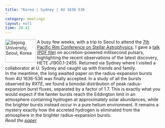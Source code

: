 ```yaml
---
title: "Korea | Sydney | 4U 1636-536"
category: meetings
layout: null
time: 20:42
---
```

<!-- header generated from blosxom format post; make_header.pl 23.1.2022 -->
<p>
<!-- created by convert.pl on Tue Jan 31 00:18:17 EST 2012 -->
<!-- converted from ../2005/11/korea-sydney-4u-1636-536.html -->
<!-- Post timestamp Tuesday, November 15, 2005 6:42 AM -->
<!-- touch -t 200511150642 -->
<!-- Labels: 2005, meetings, papers, thermonuclear bursts -->
      <a href="http://www.flickr.com/photos/94165679@N00/63067002/" title="Photo Sharing"><img src="http://static.flickr.com/26/63067002_7e4bfb6ebf_t.jpg" width="100" height="75" alt="Sejong University, Seoul, Korea" align="left"></a>A busy few weeks, with a trip to Seoul to attend the <a href="http://arcsec.sejong.ac.kr/~web/pacific-rim/">7th Pacific Rim Conference on Stellar Astrophysics</a>. I gave a <a href="/~dgallow/docs/Pacific%20Rim%207%20Nov%202005.pdf">talk (PDF file)</a> on accretion-powered millisecond pulsars, highlighting the recent observations of the latest discovery, HETE&nbsp;J1900.1-2455. Returned via Sydney where I visited a collaborator at U. Sydney and caught up with friends and family.<br clear="left">
In the meantime, the long awaited paper on the radius-expansion bursts from 4U&nbsp;1636-536 was finally accepted. In a study of all the bursts observed by <em>RXTE</em>, we found a bimodal distribution of peak radius-expansion burst fluxes, separated by a factor of 1.7. This is exactly what you would expect if the fainter bursts reach the Eddington limit in an atmosphere containing hydrogen at approximately solar abundances, while the brighter bursts instead occur in a pure helium environment. It remains a mystery exactly how the accreted hydrogen is eliminated from the atmosphere in the brighter radius-expansion bursts.<br>
<em>Read the <a href="http://arXiv.org/abs/astro-ph/0511380">paper</a></em>
